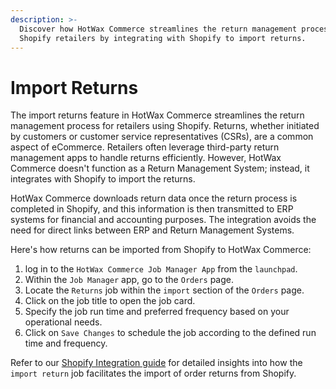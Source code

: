 ```yaml
---
description: >-
  Discover how HotWax Commerce streamlines the return management process for
  Shopify retailers by integrating with Shopify to import returns.
---
```


# Import Returns

The import returns feature in HotWax Commerce streamlines the return management process for retailers using Shopify. Returns, whether initiated by customers or customer service representatives (CSRs), are a common aspect of eCommerce. Retailers often leverage third-party return management apps to handle returns efficiently. However, HotWax Commerce doesn't function as a Return Management System; instead, it integrates with Shopify to import the returns.

HotWax Commerce downloads return data once the return process is completed in Shopify, and this information is then transmitted to ERP systems for financial and accounting purposes. The integration avoids the need for direct links between ERP and Return Management Systems.

Here's how returns can be imported from Shopify to HotWax Commerce:

1. log in to the `HotWax Commerce Job Manager App` from the `launchpad`.
2. Within the `Job Manager` app, go to the `Orders` page.
3. Locate the `Returns` job within the `import` section of the `Orders` page.
4. Click on the job title to open the job card.
5. Specify the job run time and preferred frequency based on your operational needs.
6. Click on `Save Changes` to schedule the job according to the defined run time and frequency.

Refer to our [Shopify Integration guide](https://docs.hotwax.co/integration-resources/how-does-hotwax-commerce-manage-order-returns/import-returns-from-shopify) for detailed insights into how the `import return` job facilitates the import of order returns from Shopify.

